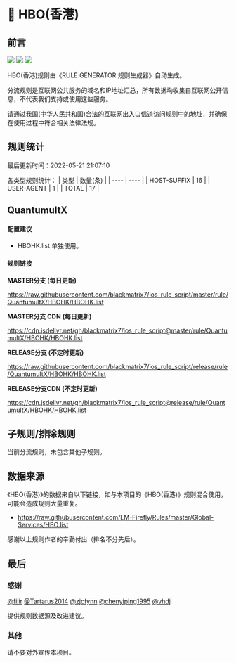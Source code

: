 # 🧸 HBO(香港)

## 前言

![](https://shields.io/badge/-移除重复规则-ff69b4) ![](https://shields.io/badge/-DOMAIN与DOMAIN--SUFFIX合并-green) ![](https://shields.io/badge/-IP--CIDR(6)合并-blueviolet) 

HBO(香港)规则由《RULE GENERATOR 规则生成器》自动生成。

分流规则是互联网公共服务的域名和IP地址汇总，所有数据均收集自互联网公开信息，不代表我们支持或使用这些服务。

请通过我国(中华人民共和国)合法的互联网出入口信道访问规则中的地址，并确保在使用过程中符合相关法律法规。

## 规则统计

最后更新时间：2022-05-21 21:07:10

各类型规则统计：
| 类型 | 数量(条)  | 
| ---- | ----  |
| HOST-SUFFIX | 16  | 
| USER-AGENT | 1  | 
| TOTAL | 17  | 


## QuantumultX 

#### 配置建议
- HBOHK.list 单独使用。

#### 规则链接
**MASTER分支 (每日更新)**

https://raw.githubusercontent.com/blackmatrix7/ios_rule_script/master/rule/QuantumultX/HBOHK/HBOHK.list

**MASTER分支 CDN (每日更新)**

https://cdn.jsdelivr.net/gh/blackmatrix7/ios_rule_script@master/rule/QuantumultX/HBOHK/HBOHK.list

**RELEASE分支 (不定时更新)**

https://raw.githubusercontent.com/blackmatrix7/ios_rule_script/release/rule/QuantumultX/HBOHK/HBOHK.list

**RELEASE分支CDN (不定时更新)**

https://cdn.jsdelivr.net/gh/blackmatrix7/ios_rule_script@release/rule/QuantumultX/HBOHK/HBOHK.list

## 子规则/排除规则


当前分流规则，未包含其他子规则。

## 数据来源

《HBO(香港)》的数据来自以下链接，如与本项目的《HBO(香港)》规则混合使用，可能会造成规则大量重复。

- https://raw.githubusercontent.com/LM-Firefly/Rules/master/Global-Services/HBO.list


感谢以上规则作者的辛勤付出（排名不分先后）。

## 最后

### 感谢

[@fiiir](https://github.com/fiiir) [@Tartarus2014](https://github.com/Tartarus2014) [@zjcfynn](https://github.com/zjcfynn) [@chenyiping1995](https://github.com/chenyiping1995) [@vhdj](https://github.com/vhdj)

提供规则数据源及改进建议。

### 其他

请不要对外宣传本项目。